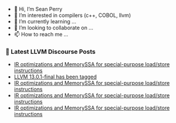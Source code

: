 - 👋 Hi, I’m Sean Perry
- 👀 I’m interested in compilers (c++, COBOL, llvm)
- 🌱 I’m currently learning ...
- 💞️ I’m looking to collaborate on ...
- 📫 How to reach me ...

<!---
s66perry/s66perry is a ✨ special ✨ repository because its `README.md` (this file) appears on your GitHub profile.
You can click the Preview link to take a look at your changes.
--->
### 📕 Latest LLVM Discourse Posts

<!-- DISCOURSE-LLVM:START -->
- [IR optimizations and MemorySSA for special-purpose load/store instructions](https://discourse.llvm.org/t/ir-optimizations-and-memoryssa-for-special-purpose-load-store-instructions/59768/6)
- [LLVM 13.0.1-final has been tagged](https://discourse.llvm.org/t/llvm-13-0-1-final-has-been-tagged/59710/5)
- [IR optimizations and MemorySSA for special-purpose load/store instructions](https://discourse.llvm.org/t/ir-optimizations-and-memoryssa-for-special-purpose-load-store-instructions/59768/5)
- [IR optimizations and MemorySSA for special-purpose load/store instructions](https://discourse.llvm.org/t/ir-optimizations-and-memoryssa-for-special-purpose-load-store-instructions/59768/4)
- [IR optimizations and MemorySSA for special-purpose load/store instructions](https://discourse.llvm.org/t/ir-optimizations-and-memoryssa-for-special-purpose-load-store-instructions/59768/3)
<!-- DISCOURSE-LLVM:END -->
